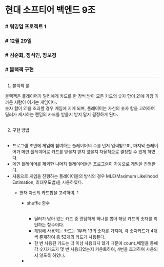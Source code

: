 # 현대 소프티어 백엔드 9조
### # 워밍업 프로젝트 1
### # 12월 29일
### # 김준희, 정석인, 장보경
### # 블랙잭 구현

<hr/>

1. 블랙잭 룰

블랙잭은 플레이어가 딜러에게 카드를 한 장씩 받아 모든 카드의 숫자 합이 21에 가장 가까운 사람이 이기는 게임이다.
<br>
숫자 합이 21을 초과할 경우 게임에 지게 되며, 플레이어는 자신의 숫자 합을 고려하여 딜러가 제시하는 랜덤의 카드를 받을지 받지 말지 결정하게 된다.
<br>
<br>

2. 구현 방법
   <br><br>
- 프로그램 초반에 게임에 참여하는 플레이어의 수를 먼저 입력받으며, 마지막 플레이어가 메인 플레이어로 카드를 받을지 받지 않을지 자율적으로 결정할 수 있게 하였다.
  <br>
- 메인 플레이어를 제외한 나머지 플레이어들은 프로그램이 자동으로 게임을 진행한다.
  <br>
- 자동으로 게임을 진행하는 플레이어들의 방식의 경우 MLE(Maximum Likelihood Estimation, 최대우도법)을 사용하였다.
    - 현재 자신의 카드합을 고려하여, 1

        - shuffle 함수
          <br><br>
            - 딜러가 남아 있는 카드 중 랜덤하게 하나를 뽑아 해당 카드의 숫자를 리턴하는 함수이다.
            - 게임에 사용되는 카드는 1부터 13의 숫자를 가지며, 각 숫자카드가 4개씩 존재하여 총 52개의 카드가 사용된다.
            - 한 번 사용된 카드는 더 이상 사용되지 않기 때문에 count_배열을 통해 각 숫자카드가 몇 번 사용되었는지 카운트하여, 4번을 초과하여 사용되지 않도록 하였다.

        - 
   